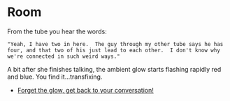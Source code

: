 Room
====

From the tube you hear the words:

`"Yeah, I have two in here.  The guy through my other tube says he has four,
and that two of his just lead to each other.  I don't know why we're connected
in such weird ways."`

A bit after she finishes talking, the ambient glow starts flashing rapidly red
and blue.  You find it...transfixing.

* [Forget the glow, get back to your conversation!](p0s0transfix.html)
